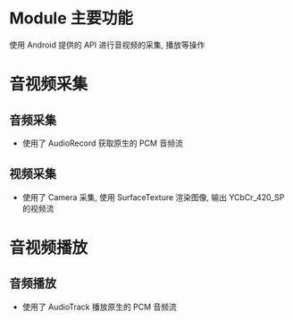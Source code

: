 # Module 主要功能
使用 Android 提供的 API 进行音视频的采集, 播放等操作

# 音视频采集
## 音频采集
- 使用了 AudioRecord 获取原生的 PCM 音频流

## 视频采集
- 使用了 Camera 采集, 使用 SurfaceTexture 渲染图像, 输出 YCbCr_420_SP 的视频流

# 音视频播放
## 音频播放
- 使用了 AudioTrack 播放原生的 PCM 音频流